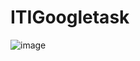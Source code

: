 # ITIGoogletask
![image](https://github.com/hanaa28/ITIGoogletask/assets/53706505/2edda61d-4243-4d70-86cb-55a55716dcb1)
